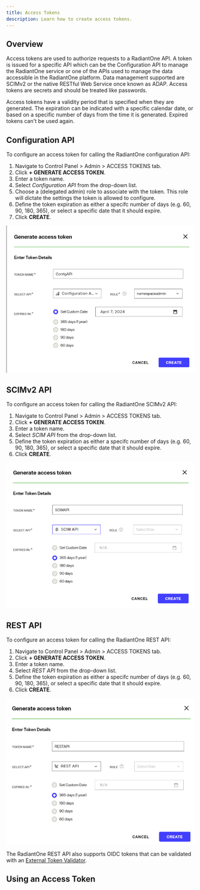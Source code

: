 ```yaml
---
title: Access Tokens
description: Learn how to create access tokens.
---
```


## Overview
Access tokens are used to authorize requests to a RadiantOne API. A token is issued for a specific API which can be the Configuration API to manage the RadiantOne service or one of the APIs used to manage the data accessible in the RadiantOne platform. Data management supported are SCIMv2 or the native RESTful Web Service once known as ADAP. Access tokens are secrets and should be treated like passwords. 

Access tokens have a validity period that is specified when they are generated. The expiration can be indicated with a specific calendar date, or based on a specific number of days from the time it is generated. Expired tokens can't be used again.

## Configuration API
To configure an access token for calling the RadiantOne configuration API:
1. Navigate to Control Panel > Admin > ACCESS TOKENS tab.
2. Click **+ GENERATE ACCESS TOKEN**.
3. Enter a token name.
4. Select *Configuration API* from the drop-down list.
5. Choose a (delegated admin) role to associate with the token. This role will dictate the settings the token is allowed to configure.
6. Define the token expiration as either a specifc number of days (e.g. 60, 90, 180, 365), or select a specific date that it should expire.
7. Click **CREATE**.

![Access Token for Configuration API](Media/config-api-token.jpg)

## SCIMv2 API
To configure an access token for calling the RadiantOne SCIMv2 API:
1. Navigate to Control Panel > Admin > ACCESS TOKENS tab.
2. Click **+ GENERATE ACCESS TOKEN**.
3. Enter a token name.
4. Select *SCIM API* from the drop-down list.
5. Define the token expiration as either a specifc number of days (e.g. 60, 90, 180, 365), or select a specific date that it should expire.
6. Click **CREATE**.

![Access Token for SCIMv2 API](Media/scim-api-token.jpg)

## REST API
To configure an access token for calling the RadiantOne REST API:
1. Navigate to Control Panel > Admin > ACCESS TOKENS tab.
2. Click **+ GENERATE ACCESS TOKEN**.
3. Enter a token name.
4. Select *REST API* from the drop-down list.
5. Define the token expiration as either a specifc number of days (e.g. 60, 90, 180, 365), or select a specific date that it should expire.
6. Click **CREATE**.

![Access Token for REST API](Media/rest-api-token.jpg)

The RadiantOne REST API also supports OIDC tokens that can be validated with an [External Token Validator](./external-token-validators). 

## Using an Access Token

